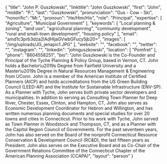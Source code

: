 {
  "title": "John P. Guszkowski",
  "linktitle": "John Guszkowski",
  "first": "John",
  "middle": "P.",
  "last": "Guszkowski",
  "pronunciation": "Gus - Cow - Ski",
  "honorific": "Mr.",
  "pronoun": "He/Him/His",
  "role": "Principal",
  "expertise": [
    "Agriculture",
    "Municipal Government"
  ],
  "keywords": [
    "Local planning & zoning",
    "land use",
    "agricultural planning",
    "community development",
    "rural and small-town development",
    "housing policy"
  ],
  "email": "amd1c3prb3dza2lAdHljaGVwbGFucy5jb20=",
  "images": [
    "/img/uploads/JG_jenapic1.JPG"
  ],
  "website": "",
  "facebook": "",
  "twitter": "",
  "instagram": "",
  "linkedin": "johnguszkowski",
  "location": [
    "Pomfret"
  ],
  "phone": "8604558251",
  "bio": "John Guszkowski is the Co-Founder and Principal of the Tyche Planning & Policy Group, based in Vernon, CT. John holds a Bachelor\u2019s Degree from Fairfield University and a Master\u2019s Degree in Natural Resources Management & Engineering from UConn. John is a member of the American Institute of Certified Planners (AICP) and holds accreditations from the US Green Building Council (LEED-AP) and the Institute for Sustainable Infrastructure (ENV-SP). As a Planner with Tyche, John serves both private sector developers and municipalities. In addition to serving as Consulting Town Planner for Deep River, Chester, Essex, Clinton, and Hampton, CT, John also serves as Economic Development Coordinator for Hebron and Willington, and has written numerous planning documents and special studies for over 20 towns and cities in Connecticut. Prior to his work with Tyche, John served as Town Planner in Woodstock and Thompson, CT, and as a Planner with the Capitol Region Council of Governments. For the past seventeen years, John has also served on the Board of the nonprofit Connecticut Resource Conservation & Development Council (RC&D), the last fifteen years as President. John also serves on the Executive Board and as Co-Chair of the Government Relations Committee of the Connecticut Chapter of the American Planning Association (CCAPA)",
  "layout": "person"
}

